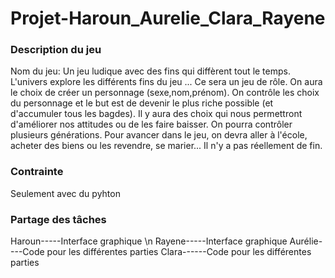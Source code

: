 # Projet-Haroun_Aurelie_Clara_Rayene

### Description du jeu
Nom du jeu: 
Un jeu ludique avec des fins qui diffèrent tout le temps. L'univers explore les différents fins du jeu ...
Ce sera un jeu de rôle. On aura le choix de créer un personnage (sexe,nom,prénom).
On contrôle les choix du personnage et le but est de devenir le plus riche possible (et d'accumuler tous les bagdes). 
Il y aura des choix qui nous permettront d'améliorer nos attitudes ou de les faire baisser. 
On pourra contrôler plusieurs générations.
Pour avancer dans le jeu, on devra aller à l'école, acheter des biens ou les revendre, se marier... Il n'y a pas réellement de fin.

### Contrainte
Seulement avec du pyhton

### Partage des tâches
Haroun-----Interface graphique \n
Rayene-----Interface graphique
Aurélie----Code pour les différentes parties
Clara------Code pour les différentes parties
